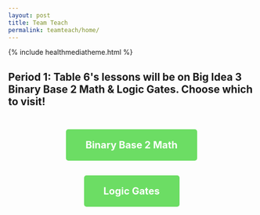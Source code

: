 ```yaml
---
layout: post
title: Team Teach 
permalink: teamteach/home/
---
```

{% include healthmediatheme.html %}
<style>

.button {
    display: inline-block;
    color: white !important;
    padding: 20px 40px;
    text-align: center;
    text-decoration: none;
    border-radius: 5px;
    font-size: 20px;
    border: none; 
    margin: 15px;
}
.button button {
    background: inherit;
    border: none;
    color: inherit;
    font: inherit;
    cursor: pointer;
    padding: 0;
    margin: 0;  
}
.button-container {
    display: flex;
    justify-content: center;
    flex-wrap: wrap;
}

</style>

<h2>
Period 1: Table 6's lessons will be on Big Idea 3 Binary Base 2 Math & Logic Gates. Choose which to visit!
<h2>

<div class="button-container">
<a href="{{site.baseurl}}/teamteach/binarymath" class="button" style="background-color:rgb(108, 221, 100);">
    Binary Base 2 Math
</a>

<div class="button-container">
<a href="{{site.baseurl}}/teamteach/logicgates" class="button" style="background-color:rgb(108, 221, 100);">
    Logic Gates
</a>